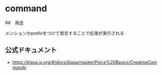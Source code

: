 # command

##　用途

メンションかprefixをつけて発言することで処理が実行される

## 公式ドキュメント

* https://klasa.js.org/#/docs/klasa/master/Piece%20Basics/CreatingCommands